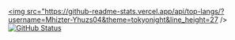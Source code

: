 <a href="https://github.com/Mhizter-Yhuzs04"><img src="https://github-readme-stats.vercel.app/api/top-langs/?username=Mhizter-Yhuzs04&theme=tokyonight&line_height=27 />
</a>&nbsp;[![GitHub Status](https://github-readme-stats.vercel.app/api?username=Mhizter-Yhuzs04&&show_icons=true&theme=tokyonight&line_height=27)](https://maxbase.org)
<!--
**Mhizter-Yhuzs04/Mhizter-Yhuzs04** is a ✨ _special_ ✨ repository because its `README.md` (this file) appears on your GitHub profile.

Here are some ideas to get you started:

- 🔭 I’m currently working on ...
- 🌱 I’m currently learning ...
- 👯 I’m looking to collaborate on ...
- 🤔 I’m looking for help with ...
- 💬 Ask me about ...
- 📫 How to reach me: ...
- 😄 Pronouns: ...
- ⚡ Fun fact: ...
-->
